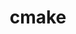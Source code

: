 ---
title: "cmake"
layout: cache
categories: [package, develop-2023-06-11]
meta: {"versions": ["3.16.9", "3.26.3"], "compilers": ["gcc@=11.1.0", "gcc@=11.3.0", "gcc@=12.1.0", "gcc@=7.3.1", "gcc@=7.5.0", "oneapi@=2023.1.0"], "oss": ["amzn2", "ubuntu18.04", "ubuntu20.04", "ubuntu22.04"], "platforms": ["linux"], "targets": ["aarch64", "neoverse_n1", "ppc64le", "x86_64", "x86_64_v3"], "stacks": ["aws-ahug", "aws-ahug-aarch64", "aws-isc", "aws-isc-aarch64", "build_systems", "data-vis-sdk", "e4s", "e4s-oneapi", "e4s-power", "gpu-tests", "ml-linux-x86_64-cpu", "ml-linux-x86_64-cuda", "ml-linux-x86_64-rocm", "radiuss", "radiuss-aws", "radiuss-aws-aarch64", "root", "tutorial"], "num_specs": 12, "num_specs_by_stack": {"aws-isc-aarch64": 2, "radiuss-aws-aarch64": 2, "aws-ahug-aarch64": 2, "root": 12, "e4s": 2, "gpu-tests": 1, "e4s-oneapi": 2, "e4s-power": 1, "ml-linux-x86_64-cpu": 1, "ml-linux-x86_64-rocm": 1, "ml-linux-x86_64-cuda": 1, "tutorial": 2, "radiuss": 1, "build_systems": 1, "aws-isc": 1, "radiuss-aws": 1, "aws-ahug": 1, "data-vis-sdk": 1}}
spec_details: [{"hash": "3m7pv7m5wdroufqspu57nd3jqa5i6b73", "compiler": "gcc@=7.3.1", "versions": ["3.26.3"], "os": "amzn2", "platform": "linux", "target": "aarch64", "variants": ["build_system=generic", "build_type=Release", "~doc", "+ncurses", "+ownlibs", "~qt"], "stacks": ["aws-isc-aarch64", "radiuss-aws-aarch64", "aws-ahug-aarch64", "root"], "size": "-", "tarball": "https://binaries.spack.io/releases/develop-2023-06-11/build_cache/linux-amzn2-aarch64/gcc-7.3.1/cmake-3.26.3/linux-amzn2-aarch64-gcc-7.3.1-cmake-3.26.3-3m7pv7m5wdroufqspu57nd3jqa5i6b73.spack"}, {"hash": "uqmwxgu3yxmpw57vrbwsj4s6ic2rhnvc", "compiler": "gcc@=11.1.0", "versions": ["3.26.3"], "os": "ubuntu20.04", "platform": "linux", "target": "x86_64_v3", "variants": ["build_system=generic", "build_type=Release", "~doc", "+ncurses", "+ownlibs", "~qt"], "stacks": ["e4s", "gpu-tests", "root"], "size": "-", "tarball": "https://binaries.spack.io/releases/develop-2023-06-11/build_cache/linux-ubuntu20.04-x86_64_v3/gcc-11.1.0/cmake-3.26.3/linux-ubuntu20.04-x86_64_v3-gcc-11.1.0-cmake-3.26.3-uqmwxgu3yxmpw57vrbwsj4s6ic2rhnvc.spack"}, {"hash": "y6rcarw7cilmt2z3fq3uvkd5jucuiqyy", "compiler": "oneapi@=2023.1.0", "versions": ["3.26.3"], "os": "ubuntu20.04", "platform": "linux", "target": "x86_64", "variants": ["build_system=generic", "build_type=Release", "~doc", "+ncurses", "+ownlibs", "~qt"], "stacks": ["e4s-oneapi", "root"], "size": "-", "tarball": "https://binaries.spack.io/releases/develop-2023-06-11/build_cache/linux-ubuntu20.04-x86_64/oneapi-2023.1.0/cmake-3.26.3/linux-ubuntu20.04-x86_64-oneapi-2023.1.0-cmake-3.26.3-y6rcarw7cilmt2z3fq3uvkd5jucuiqyy.spack"}, {"hash": "lhx3brhbvvct45dhxb2a6zpuqxzr4o5q", "compiler": "gcc@=11.1.0", "versions": ["3.26.3"], "os": "ubuntu20.04", "platform": "linux", "target": "ppc64le", "variants": ["build_system=generic", "build_type=Release", "~doc", "+ncurses", "+ownlibs", "~qt"], "stacks": ["e4s-power", "root"], "size": "-", "tarball": "https://binaries.spack.io/releases/develop-2023-06-11/build_cache/linux-ubuntu20.04-ppc64le/gcc-11.1.0/cmake-3.26.3/linux-ubuntu20.04-ppc64le-gcc-11.1.0-cmake-3.26.3-lhx3brhbvvct45dhxb2a6zpuqxzr4o5q.spack"}, {"hash": "ori6wmvgee6fihurdszbb7ayyohw45tw", "compiler": "gcc@=7.3.1", "versions": ["3.26.3"], "os": "amzn2", "platform": "linux", "target": "neoverse_n1", "variants": ["build_system=generic", "build_type=Release", "~doc", "+ncurses", "+ownlibs", "~qt"], "stacks": ["aws-isc-aarch64", "radiuss-aws-aarch64", "aws-ahug-aarch64", "root"], "size": "-", "tarball": "https://binaries.spack.io/releases/develop-2023-06-11/build_cache/linux-amzn2-neoverse_n1/gcc-7.3.1/cmake-3.26.3/linux-amzn2-neoverse_n1-gcc-7.3.1-cmake-3.26.3-ori6wmvgee6fihurdszbb7ayyohw45tw.spack"}, {"hash": "wyx3bgucxij5pm7urdszzqh3wiprekef", "compiler": "gcc@=11.3.0", "versions": ["3.26.3"], "os": "ubuntu22.04", "platform": "linux", "target": "x86_64_v3", "variants": ["build_system=generic", "build_type=Release", "~doc", "+ncurses", "+ownlibs", "~qt"], "stacks": ["ml-linux-x86_64-cpu", "ml-linux-x86_64-rocm", "ml-linux-x86_64-cuda", "tutorial", "root"], "size": "-", "tarball": "https://binaries.spack.io/releases/develop-2023-06-11/build_cache/linux-ubuntu22.04-x86_64_v3/gcc-11.3.0/cmake-3.26.3/linux-ubuntu22.04-x86_64_v3-gcc-11.3.0-cmake-3.26.3-wyx3bgucxij5pm7urdszzqh3wiprekef.spack"}, {"hash": "ecofo3vczwfvld6m3u26yyvceq5pcfxu", "compiler": "gcc@=7.5.0", "versions": ["3.26.3"], "os": "ubuntu18.04", "platform": "linux", "target": "x86_64_v3", "variants": ["build_system=generic", "build_type=Release", "~doc", "+ncurses", "+ownlibs", "~qt"], "stacks": ["radiuss", "build_systems", "root"], "size": "-", "tarball": "https://binaries.spack.io/releases/develop-2023-06-11/build_cache/linux-ubuntu18.04-x86_64_v3/gcc-7.5.0/cmake-3.26.3/linux-ubuntu18.04-x86_64_v3-gcc-7.5.0-cmake-3.26.3-ecofo3vczwfvld6m3u26yyvceq5pcfxu.spack"}, {"hash": "dyowiec3pufrqec2lox4v5xs3mfbhnmj", "compiler": "gcc@=7.3.1", "versions": ["3.26.3"], "os": "amzn2", "platform": "linux", "target": "x86_64_v3", "variants": ["build_system=generic", "build_type=Release", "~doc", "+ncurses", "+ownlibs", "~qt"], "stacks": ["aws-isc", "root", "radiuss-aws", "aws-ahug"], "size": "-", "tarball": "https://binaries.spack.io/releases/develop-2023-06-11/build_cache/linux-amzn2-x86_64_v3/gcc-7.3.1/cmake-3.26.3/linux-amzn2-x86_64_v3-gcc-7.3.1-cmake-3.26.3-dyowiec3pufrqec2lox4v5xs3mfbhnmj.spack"}, {"hash": "w4iy4ovu5pqqst35jvsffwh4ckfnyeen", "compiler": "gcc@=11.1.0", "versions": ["3.26.3"], "os": "ubuntu20.04", "platform": "linux", "target": "x86_64_v3", "variants": ["build_system=generic", "build_type=Release", "~doc", "+ncurses", "~ownlibs", "~qt"], "stacks": ["data-vis-sdk", "root"], "size": "-", "tarball": "https://binaries.spack.io/releases/develop-2023-06-11/build_cache/linux-ubuntu20.04-x86_64_v3/gcc-11.1.0/cmake-3.26.3/linux-ubuntu20.04-x86_64_v3-gcc-11.1.0-cmake-3.26.3-w4iy4ovu5pqqst35jvsffwh4ckfnyeen.spack"}, {"hash": "h64lbnbfhbfqes2sc5fkndgiuzcrrwoq", "compiler": "gcc@=12.1.0", "versions": ["3.26.3"], "os": "ubuntu22.04", "platform": "linux", "target": "x86_64_v3", "variants": ["build_system=generic", "build_type=Release", "~doc", "+ncurses", "+ownlibs", "~qt"], "stacks": ["tutorial", "root"], "size": "-", "tarball": "https://binaries.spack.io/releases/develop-2023-06-11/build_cache/linux-ubuntu22.04-x86_64_v3/gcc-12.1.0/cmake-3.26.3/linux-ubuntu22.04-x86_64_v3-gcc-12.1.0-cmake-3.26.3-h64lbnbfhbfqes2sc5fkndgiuzcrrwoq.spack"}, {"hash": "26vmog2husacrxakqbcwrewrhm23r3fq", "compiler": "oneapi@=2023.1.0", "versions": ["3.16.9"], "os": "ubuntu20.04", "platform": "linux", "target": "x86_64", "variants": ["build_system=generic", "build_type=Release", "~doc", "+ncurses", "+ownlibs", "patches=1c54004,bf695e3", "~qt"], "stacks": ["e4s-oneapi", "root"], "size": "-", "tarball": "https://binaries.spack.io/releases/develop-2023-06-11/build_cache/linux-ubuntu20.04-x86_64/oneapi-2023.1.0/cmake-3.16.9/linux-ubuntu20.04-x86_64-oneapi-2023.1.0-cmake-3.16.9-26vmog2husacrxakqbcwrewrhm23r3fq.spack"}, {"hash": "ni35ca6xq6akn2tzn5yjzet7fmifk6sd", "compiler": "gcc@=11.1.0", "versions": ["3.16.9"], "os": "ubuntu20.04", "platform": "linux", "target": "x86_64_v3", "variants": ["build_system=generic", "build_type=Release", "~doc", "+ncurses", "+ownlibs", "patches=1c54004,bf695e3", "~qt"], "stacks": ["e4s", "root"], "size": "-", "tarball": "https://binaries.spack.io/releases/develop-2023-06-11/build_cache/linux-ubuntu20.04-x86_64_v3/gcc-11.1.0/cmake-3.16.9/linux-ubuntu20.04-x86_64_v3-gcc-11.1.0-cmake-3.16.9-ni35ca6xq6akn2tzn5yjzet7fmifk6sd.spack"}]
---